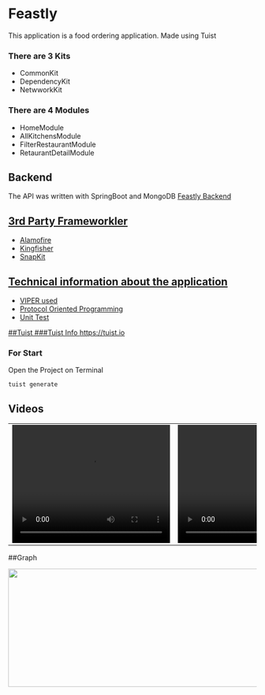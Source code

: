 # Feastly
This application is a food ordering application. Made using Tuist

### There are 3 Kits
<ul>
  <li>CommonKit</li>
  <li>DependencyKit</li>
  <li>NetwworkKit</li>
</ul>  

### There are 4 Modules
<ul>
  <li>HomeModule</li>
  <li>AllKitchensModule</li>
  <li>FilterRestaurantModule</li>
  <li>RetaurantDetailModule</li>
</ul>  

## Backend
The API was written with SpringBoot and MongoDB
<a href="https://github.com/engingulek/APIForFeastlyiOSApp"> Feastly Backend

## 3rd Party Frameworkler
<ul>
  <li>Alamofire</li>
  <li>Kingfisher</li>
  <li>SnapKit</li>
</ul>  

## Technical information about the application
<ul>
  <li>VIPER used</li>
  <li>Protocol Oriented Programming</li>
  <li>Unit Test</li>
</ul>  

##Tuist
###Tuist Info
https://tuist.io

### For Start
Open the Project on Terminal 
```
tuist generate

```


## Videos
 <table style"float:right;">
 <tr>
   <td>  <video width="320" height="240" src = "https://github.com/user-attachments/assets/716c7187-03c1-4b4b-8309-4261f8aa0b6e">   </td>
   <td> <video width="320" height="240" src = "https://github.com/user-attachments/assets/e6825ebc-2a5e-4a6f-ab27-e9f8409ffd88"> </td>
 </tr>
 </table>



##Graph

 <img width="820" height="240" src = "https://github.com/user-attachments/assets/3643ab49-ceed-42fa-ba1e-d71850826788">

